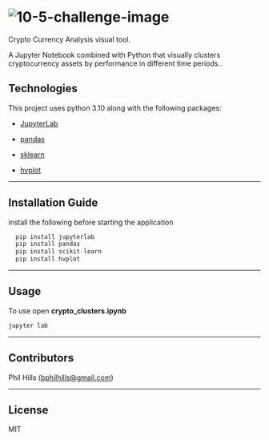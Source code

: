 #  ![10-5-challenge-image](https://user-images.githubusercontent.com/92961205/153748420-0835d947-6fbd-41f3-a25d-51ac9215bbe4.png)

Crypto Currency Analysis visual tool.

A Jupyter Notebook combined with Python that visually clusters cryptocurrency assets by performance in different time periods..


## Technologies

This project uses python 3.10 along with the following packages:

* [JupyterLab](https://jupyterlab.readthedocs.io/en/stable/) 

* [pandas](https://github.com/pandas-dev/pandas) 

* [sklearn](https://github.com/scikit-learn/scikit-learn) 

* [hvplot](https://hvplot.holoviz.org/) 
---

## Installation Guide

install the following before starting the application

```python
  pip install jupyterlab
  pip install pandas
  pip install scikit-learn
  pip install hvplot

```

---

## Usage

To use open  **crypto_clusters.ipynb** 

```python
jupyter lab
```


---

## Contributors

Phil Hills (bphilhills@gmail.com)

---

## License

MIT
